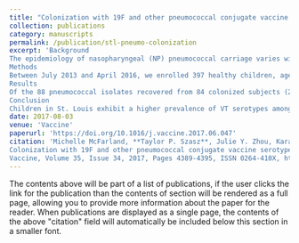 ```yaml
---
title: "Colonization with 19F and other pneumococcal conjugate vaccine serotypes in children in St. Louis, Missouri, USA"
collection: publications
category: manuscripts
permalink: /publication/stl-pneumo-colonization
excerpt: 'Background
The epidemiology of nasopharyngeal (NP) pneumococcal carriage varies with geography and has changed in response to pneumococcal conjugate vaccine (PCV): a low prevalence (3% or less of colonizing isolates) of colonization by vaccine-type (VT) pneumococcal serotypes after PCV introduction has been reported. The primary goal of this study was to determine the VT serotype prevalence of NP pneumococcal colonization of children residing in the St. Louis, MO, USA metropolitan area following introduction of the 13-valent PCV in 2010. The secondary goal of this study was to identify characteristics associated with NP pneumococcal carriage of any serotype.
Methods
Between July 2013 and April 2016, we enrolled 397 healthy children, aged 0–17 years, who required sedation for procedures or minor surgeries at St. Louis Children’s Hospital. NP swabs were collected after sedation or anesthesia and cultured for pneumococcus. Vaccine records were obtained from primary care providers or from state immunization databases. Parents/guardians completed a questionnaire to provide demographics, past medical history and household characteristics.
Results
Of the 88 pneumococcal isolates recovered from 84 colonized subjects (21.2% of all enrolled subjects; 95% CI 17.2–25.2%), 16 were VT. Eleven isolates were serotype 19F (12.5%), four (4.5%) were 6A and one (1.1%) was 19A. Prevalence of VT among colonizing isolates was thus 18.2% (CI 10.1–26.1%) in our cohort, despite complete PCV vaccination in 87% of colonized children. Factors associated with pneumococcal colonization by any serotype included younger age and daycare attendance.
Conclusion
Children in St. Louis exhibit a higher prevalence of VT serotypes among pneumococcal carriage isolates than has been reported in other areas in the US, demonstrating the necessity of ongoing surveillance of local epidemiology and providing evidence that serotype 19F can remain prevalent in a pediatric population despite high vaccine uptake.'
date: 2017-08-03
venue: 'Vaccine'
paperurl: 'https://doi.org/10.1016/j.vaccine.2017.06.047'
citation: 'Michelle McFarland, **Taylor P. Szasz**, Julie Y. Zhou, Kara Motley, Janardan S. Sivapalan, Megan Isaacson-Schmid, Elizabeth M. Todd, Patrick G. Hogan, Stephanie A. Fritz, Carey-Ann D. Burnham, Steen Hoffmann, Sharon Celeste Morley,
Colonization with 19F and other pneumococcal conjugate vaccine serotypes in children in St. Louis, Missouri, USA,
Vaccine, Volume 35, Issue 34, 2017, Pages 4389-4395, ISSN 0264-410X, https://doi.org/10.1016/j.vaccine.2017.06.047.'
---
```


The contents above will be part of a list of publications, if the user clicks the link for the publication than the contents of section will be rendered as a full page, allowing you to provide more information about the paper for the reader. When publications are displayed as a single page, the contents of the above "citation" field will automatically be included below this section in a smaller font.
